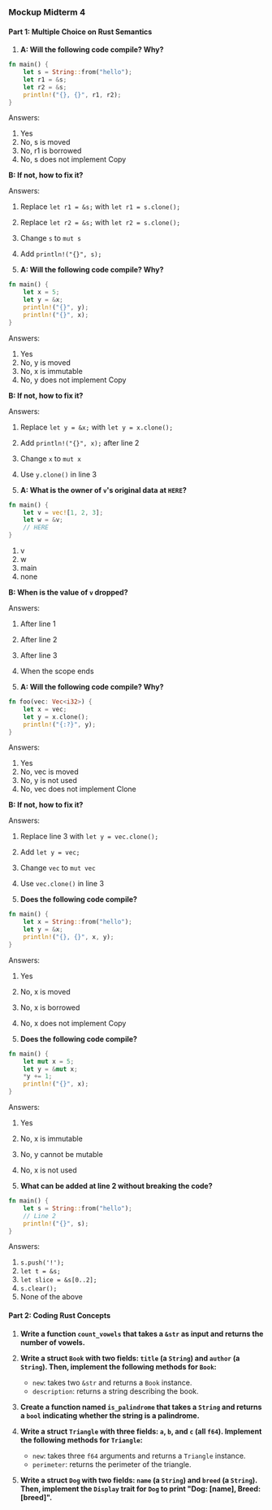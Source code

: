 ### Mockup Midterm 4

#### Part 1: Multiple Choice on Rust Semantics

1. **A: Will the following code compile? Why?**

```rust
fn main() {
    let s = String::from("hello");
    let r1 = &s;
    let r2 = &s;
    println!("{}, {}", r1, r2);
}
```

Answers:
1. Yes
2. No, s is moved
3. No, r1 is borrowed
4. No, s does not implement Copy

**B: If not, how to fix it?**

Answers:
1. Replace `let r1 = &s;` with `let r1 = s.clone();`
2. Replace `let r2 = &s;` with `let r2 = s.clone();`
3. Change `s` to `mut s`
4. Add `println!("{}", s);`

2. **A: Will the following code compile? Why?**

```rust
fn main() {
    let x = 5;
    let y = &x;
    println!("{}", y);
    println!("{}", x);
}
```

Answers:
1. Yes
2. No, y is moved
3. No, x is immutable
4. No, y does not implement Copy

**B: If not, how to fix it?**

Answers:
1. Replace `let y = &x;` with `let y = x.clone();`
2. Add `println!("{}", x);` after line 2
3. Change `x` to `mut x`
4. Use `y.clone()` in line 3

3. **A: What is the owner of `v`'s original data at `HERE`?**

```rust
fn main() {
    let v = vec![1, 2, 3];
    let w = &v;
    // HERE
}
```

1. v
2. w
3. main
4. none

**B: When is the value of `v` dropped?**

Answers:
1. After line 1
2. After line 2
3. After line 3
4. When the scope ends

4. **A: Will the following code compile? Why?**

```rust
fn foo(vec: Vec<i32>) {
    let x = vec;
    let y = x.clone();
    println!("{:?}", y);
}
```

Answers:
1. Yes
2. No, vec is moved
3. No, y is not used
4. No, vec does not implement Clone

**B: If not, how to fix it?**

Answers:
1. Replace line 3 with `let y = vec.clone();`
2. Add `let y = vec;`
3. Change `vec` to `mut vec`
4. Use `vec.clone()` in line 3

5. **Does the following code compile?**

```rust
fn main() {
    let x = String::from("hello");
    let y = &x;
    println!("{}, {}", x, y);
}
```

Answers:
1. Yes
2. No, x is moved
3. No, x is borrowed
4. No, x does not implement Copy

6. **Does the following code compile?**

```rust
fn main() {
    let mut x = 5;
    let y = &mut x;
    *y += 1;
    println!("{}", x);
}
```

Answers:
1. Yes
2. No, x is immutable
3. No, y cannot be mutable
4. No, x is not used

7. **What can be added at line 2 without breaking the code?**

```rust
fn main() {
    let s = String::from("hello");
    // Line 2
    println!("{}", s);
}
```

Answers:
1. `s.push('!');`
2. `let t = &s;`
3. `let slice = &s[0..2];`
4. `s.clear();`
5. None of the above

#### Part 2: Coding Rust Concepts

1. **Write a function `count_vowels` that takes a `&str` as input and returns the number of vowels.**
   

2. **Write a struct `Book` with two fields: `title` (a `String`) and `author` (a `String`). Then, implement the following methods for `Book`:**

   - `new`: takes two `&str` and returns a `Book` instance.
   - `description`: returns a string describing the book.


3. **Create a function named `is_palindrome` that takes a `String` and returns a `bool` indicating whether the string is a palindrome.**


4. **Write a struct `Triangle` with three fields: `a`, `b`, and `c` (all `f64`). Implement the following methods for `Triangle`:**

   - `new`: takes three `f64` arguments and returns a `Triangle` instance.
   - `perimeter`: returns the perimeter of the triangle.


5. **Write a struct `Dog` with two fields: `name` (a `String`) and `breed` (a `String`). Then, implement the `Display` trait for `Dog` to print "Dog: [name], Breed: [breed]".**

